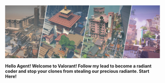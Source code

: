 <p align="center">
  <img src="https://github.com/radiant-coder/radiant-coder/raw/main/readme.png">
</p>
<p>
  
**Hello Agent! Welcome to Valorant! Follow my lead to become a radiant coder and stop your clones from stealing our precious radiante. Start Here!**
  
</p>
<!---
radiant-coder/radiant-coder is a ✨ special ✨ repository because its `README.md` (this file) appears on your GitHub profile.
You can click the Preview link to take a look at your changes.
--->
